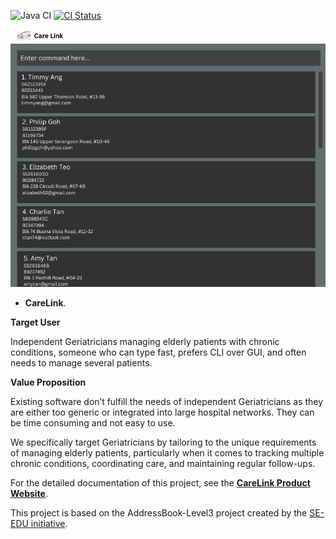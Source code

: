 ![Java CI](https://github.com/AY2425S1-CS2103T-T13-4/tp/actions/workflows/gradle.yml/badge.svg)
[![CI Status](https://github.com/se-edu/addressbook-level3/workflows/Java%20CI/badge.svg)](https://github.com/se-edu/addressbook-level3/actions)

![Ui](docs/images/Ui.png)

- **CareLink**.<br>

**Target User** <br>

Independent Geriatricians managing elderly patients with chronic conditions, someone who can type fast, prefers CLI over GUI, and often needs to manage several patients.

**Value Proposition** <br>

Existing software don’t fulfill the needs of independent Geriatricians as they are either too generic or integrated into large hospital networks. They can be time consuming and not easy to use.

We specifically target Geriatricians by tailoring to the unique requirements of managing elderly patients, particularly when it comes to tracking multiple chronic conditions, coordinating care, and maintaining regular follow-ups.

For the detailed documentation of this project, see the **[CareLink Product Website](https://ay2425s1-cs2103t-t13-4.github.io/tp/)**.

This project is based on the AddressBook-Level3 project created by the [SE-EDU initiative](https://se-education.org).
